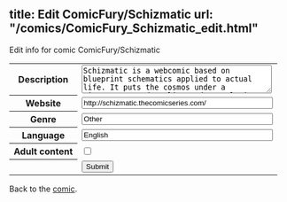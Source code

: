title: Edit ComicFury/Schizmatic
url: "/comics/ComicFury_Schizmatic_edit.html"
---
Edit info for comic ComicFury/Schizmatic

<form name="comic" action="http://gaepostmail.appspot.com/comic/" method="post">
<table class="comicinfo">
<tr>
<th>Description</th><td><textarea name="description" cols="40" rows="3">Schizmatic is a webcomic based on blueprint schematics applied to actual life. It puts the cosmos under a microscope, and reality under analysis.</textarea></td>
</tr>
<tr>
<th>Website</th><td><input type="text" name="url" value="http://schizmatic.thecomicseries.com/" size="40"/></td>
</tr>
<tr>
<th>Genre</th><td><input type="text" name="genre" value="Other" size="40"/></td>
</tr>
<tr>
<th>Language</th><td><input type="text" name="language" value="English" size="40"/></td>
</tr>
<tr>
<th>Adult content</th><td><input type="checkbox" name="adult" value="adult" /></td>
</tr>
<tr>
<th></th><td>
<input type="hidden" name="comic" value="ComicFury_Schizmatic" />
<input type="submit" name="submit" value="Submit" />
</td>
</tr>
</table>
</form>

Back to the [comic](ComicFury_Schizmatic.html).
